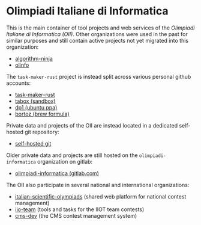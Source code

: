 # Olimpiadi Italiane di Informatica

This is the main container of tool projects and web services of the _Olimpiadi Italiane di Informatica (OII)_. Other organizations were used in the past for similar purposes and still contain active projects not yet migrated into this organization:

- [algorithm-ninja](https://github.com/algorithm-ninja)
- [olinfo](https://github.com/olinfo)

The `task-maker-rust` project is instead split across various personal github accounts:

- [task-maker-rust](https://github.com/edomora97/task-maker-rust)
- [tabox (sandbox)](https://github.com/alerighi/tabox)
- [dp1 (ubuntu ppa)](https://github.com/dp1/task-maker-rust-ppa)
- [bortoz (brew formula)](https://github.com/bortoz/homebrew-bortoz/blob/master/Formula/task-maker-rust.rb)

Private data and projects of the OII are instead located in a dedicated self-hosted git repository:

- [self-hosted git](https://git.olinfo.it)

Older private data and projects are still hosted on the `olimpiadi-informatica` organization on gitlab:

- [olimpiadi-informatica (gitlab.com)](https://gitlab.com/olimpiadi-informatica)

The OII also participate in several national and international organizations:

- [italian-scientific-olympiads](https://github.com/italian-scientific-olympiads) (shared web platform for national contest management)
- [iio-team](https://github.com/iio-team) (tools and tasks for the IIOT team contests)
- [cms-dev](https://github.com/cms-dev/cms) (the CMS contest management system)
